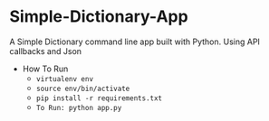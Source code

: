 # Simple-Dictionary-App
A Simple Dictionary command line app built with Python. Using API callbacks and Json 

* How To Run
  * `virtualenv env`
  * `source env/bin/activate`
  * `pip install -r requirements.txt`
  * `To Run: python app.py`
    
